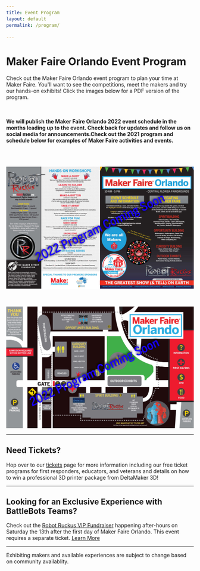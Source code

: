 ```yaml
---
title: Event Program
layout: default
permalink: /program/

---
```

# Maker Faire Orlando Event Program

Check out the Maker Faire Orlando event program to plan your time at Maker Faire. You'll want to see the competitions, meet the makers and try our hands-on exhibits! Click the images below for a PDF version of the program.

<br><br>
<strong>We will publish the Maker Faire Orlando 2022 event schedule in the months leading up to the event. Check back for updates and follow us on social media for announcements.Check out the 2021 program and schedule below for examples of Maker Faire activities and events.</strong>


<br><br>

<a href="/assets/images/program/MFO_2021_Program_v3.pdf"><img src="/assets/images/program/MFO_2021_Program_Page_1-web-coming-soon.jpg" alt="Maker Faire Orlando 2021 event program page 1" width="800" /></a>

<br>

<a href="/assets/images/program/MFO_2021_Program_v3.pdf"><img src="/assets/images/program/MFO_2021_Program_Page_2-web-coming-soon.jpg" alt="Maker Faire Orlando 2021 event program page 2" width="800" /></a>

---

## Need Tickets?
Hop over to our [tickets](/attend) page for more information including our free ticket programs for first responders, educators, and veterans and details on how to win a professional 3D printer package from DeltaMaker 3D!

___

## Looking for an Exclusive Experience with BattleBots Teams?
Check out the [Robot Ruckus VIP Fundraiser](https://ruckusvip.eventbrite.com) happening after-hours on Saturday the 13th after the first day of Maker Faire Orlando. This event requires a separate ticket. [Learn More](https://ruckusvip.eventbrite.com)

---

Exhibiting makers and available experiences are subject to change based on community availablity.
